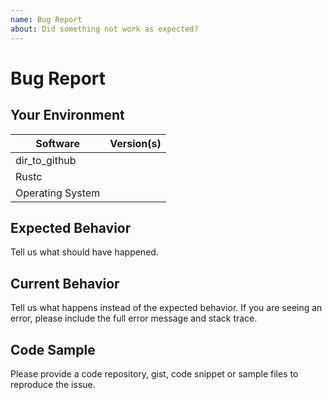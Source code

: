 ```yaml
---
name: Bug Report
about: Did something not work as expected?
---
```


# Bug Report
## Your Environment
| Software         | Version(s) |
| ---------------- | ---------- |
| dir_to_github      |
| Rustc            |
| Operating System |

## Expected Behavior
Tell us what should have happened.

## Current Behavior
Tell us what happens instead of the expected behavior. If you are seeing an
error, please include the full error message and stack trace.

## Code Sample
Please provide a code repository, gist, code snippet or sample files to
reproduce the issue.
